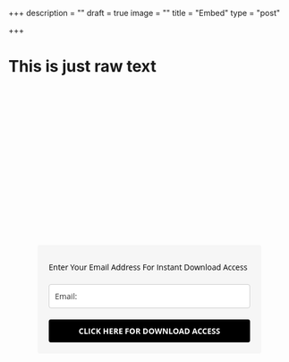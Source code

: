+++
description = ""
draft = true
image = ""
title = "Embed"
type = "post"

+++
# This is just raw text

<script src="https://fast.wistia.com/embed/medias/2c8903be87.jsonp" async></script><script src="https://fast.wistia.com/assets/external/E-v1.js" async></script><div class="wistia_responsive_padding" style="padding:56.25% 0 0 0;position:relative;"><div class="wistia_responsive_wrapper" style="height:100%;left:0;position:absolute;top:0;width:100%;"><span class="wistia_embed wistia_async_2c8903be87 popover=true popoverAnimateThumbnail=true videoFoam=true" style="display:inline-block;height:100%;position:relative;width:100%">&nbsp;</span></div></div>

<style type="text/css">
  @import url(https://fonts.googleapis.com/css?family=Open+Sans:400,400italic,700,700italic);
</style>
<style type="text/css">
  .ml-form-embedSubmitLoad{display:inline-block;width:20px;height:20px}.ml-form-embedSubmitLoad:after{content:" ";display:block;width:11px;height:11px;margin:1px;border-radius:50%;border:4px solid #fff;border-color:#fff #fff #fff transparent;animation:ml-form-embedSubmitLoad 1.2s linear infinite}@keyframes ml-form-embedSubmitLoad{0%{transform:rotate(0)}100%{transform:rotate(360deg)}}#mlb2-2267083.ml-form-embedContainer{box-sizing:border-box;display:table;height:99.99%;margin:0 auto;position:static;width:100%!important}#mlb2-2267083.ml-form-embedContainer button,#mlb2-2267083.ml-form-embedContainer h4,#mlb2-2267083.ml-form-embedContainer p,#mlb2-2267083.ml-form-embedContainer span{text-transform:none!important;letter-spacing:normal!important}#mlb2-2267083.ml-form-embedContainer .ml-form-embedWrapper{background-color:#f6f6f6;border-width:0;border-color:transparent;border-radius:4px;border-style:solid;box-sizing:border-box;display:inline-block!important;margin:0;padding:0;position:relative}#mlb2-2267083.ml-form-embedContainer .ml-form-embedWrapper.embedDefault,#mlb2-2267083.ml-form-embedContainer .ml-form-embedWrapper.embedPopup{width:400px}#mlb2-2267083.ml-form-embedContainer .ml-form-embedWrapper.embedForm{max-width:400px;width:100%}#mlb2-2267083.ml-form-embedContainer .ml-form-align-left{text-align:left}#mlb2-2267083.ml-form-embedContainer .ml-form-align-center{text-align:center}#mlb2-2267083.ml-form-embedContainer .ml-form-align-default{display:table-cell!important;vertical-align:middle!important;text-align:center!important}#mlb2-2267083.ml-form-embedContainer .ml-form-align-right{text-align:right}#mlb2-2267083.ml-form-embedContainer .ml-form-embedWrapper .ml-form-embedHeader img{border-top-left-radius:4px;border-top-right-radius:4px;height:auto;margin:0 auto!important;max-width:100%;width:undefinedpx}#mlb2-2267083.ml-form-embedContainer .ml-form-embedWrapper .ml-form-embedBody,#mlb2-2267083.ml-form-embedContainer .ml-form-embedWrapper .ml-form-successBody{padding:20px 20px 0 20px}#mlb2-2267083.ml-form-embedContainer .ml-form-embedWrapper .ml-form-embedBody.ml-form-embedBodyHorizontal{padding-bottom:0}#mlb2-2267083.ml-form-embedContainer .ml-form-embedWrapper .ml-form-embedBody .ml-form-embedContent,#mlb2-2267083.ml-form-embedContainer .ml-form-embedWrapper .ml-form-successBody .ml-form-successContent{margin:0 0 20px 0}#mlb2-2267083.ml-form-embedContainer .ml-form-embedWrapper .ml-form-embedBody .ml-form-embedContent h4,#mlb2-2267083.ml-form-embedContainer .ml-form-embedWrapper .ml-form-successBody .ml-form-successContent h4{color:#000;font-family:'Open Sans',Arial,Helvetica,sans-serif;font-size:30px;font-weight:400;margin:0 0 10px 0;text-align:left;word-break:break-word}#mlb2-2267083.ml-form-embedContainer .ml-form-embedWrapper .ml-form-embedBody .ml-form-embedContent p,#mlb2-2267083.ml-form-embedContainer .ml-form-embedWrapper .ml-form-successBody .ml-form-successContent p{color:#000;font-family:'Open Sans',Arial,Helvetica,sans-serif;font-size:14px;font-weight:400;line-height:20px;margin:0 0 10px 0;text-align:left}#mlb2-2267083.ml-form-embedContainer .ml-form-embedWrapper .ml-form-embedBody .ml-form-embedContent ol,#mlb2-2267083.ml-form-embedContainer .ml-form-embedWrapper .ml-form-embedBody .ml-form-embedContent ul,#mlb2-2267083.ml-form-embedContainer .ml-form-embedWrapper .ml-form-successBody .ml-form-successContent ol,#mlb2-2267083.ml-form-embedContainer .ml-form-embedWrapper .ml-form-successBody .ml-form-successContent ul{color:#000;font-family:'Open Sans',Arial,Helvetica,sans-serif;font-size:14px}#mlb2-2267083.ml-form-embedContainer .ml-form-embedWrapper .ml-form-embedBody .ml-form-embedContent p a,#mlb2-2267083.ml-form-embedContainer .ml-form-embedWrapper .ml-form-successBody .ml-form-successContent p a{color:#000;text-decoration:underline}#mlb2-2267083.ml-form-embedContainer .ml-form-embedWrapper .ml-block-form .ml-field-group{text-align:left!important}#mlb2-2267083.ml-form-embedContainer .ml-form-embedWrapper .ml-block-form .ml-field-group label{margin-bottom:5px;color:#333;font-size:14px;font-family:'Open Sans',Arial,Helvetica,sans-serif;font-weight:700;font-style:normal;text-decoration:none;display:inline-block;line-height:20px}#mlb2-2267083.ml-form-embedContainer .ml-form-embedWrapper .ml-form-embedBody .ml-form-embedContent p:last-child,#mlb2-2267083.ml-form-embedContainer .ml-form-embedWrapper .ml-form-successBody .ml-form-successContent p:last-child{margin:0}#mlb2-2267083.ml-form-embedContainer .ml-form-embedWrapper .ml-form-embedBody form{margin:0;width:100%}#mlb2-2267083.ml-form-embedContainer .ml-form-embedWrapper .ml-form-embedBody .ml-form-checkboxRow,#mlb2-2267083.ml-form-embedContainer .ml-form-embedWrapper .ml-form-embedBody .ml-form-formContent{margin:0 0 20px 0;width:100%}#mlb2-2267083.ml-form-embedContainer .ml-form-embedWrapper .ml-form-embedBody .ml-form-checkboxRow{float:left}#mlb2-2267083.ml-form-embedContainer .ml-form-embedWrapper .ml-form-embedBody .ml-form-formContent.horozintalForm{margin:0;padding:0 0 20px 0;width:100%;height:auto;float:left}#mlb2-2267083.ml-form-embedContainer .ml-form-embedWrapper .ml-form-embedBody .ml-form-fieldRow{margin:0 0 10px 0;width:100%}#mlb2-2267083.ml-form-embedContainer .ml-form-embedWrapper .ml-form-embedBody .ml-form-fieldRow.ml-last-item{margin:0}#mlb2-2267083.ml-form-embedContainer .ml-form-embedWrapper .ml-form-embedBody .ml-form-fieldRow.ml-formfieldHorizintal{margin:0}#mlb2-2267083.ml-form-embedContainer .ml-form-embedWrapper .ml-form-embedBody .ml-form-fieldRow input{background-color:#fff!important;color:#333!important;border-color:#ccc!important;border-radius:4px!important;border-style:solid!important;border-width:1px!important;font-family:'Open Sans',Arial,Helvetica,sans-serif;font-size:14px!important;height:auto;line-height:21px!important;margin-bottom:0;margin-top:0;margin-left:0;margin-right:0;padding:10px 10px!important;width:100%!important;box-sizing:border-box!important;max-width:100%!important}#mlb2-2267083.ml-form-embedContainer .ml-form-embedWrapper .ml-form-embedBody .ml-form-fieldRow input::-webkit-input-placeholder,#mlb2-2267083.ml-form-embedContainer .ml-form-embedWrapper .ml-form-embedBody .ml-form-horizontalRow input::-webkit-input-placeholder{color:#333}#mlb2-2267083.ml-form-embedContainer .ml-form-embedWrapper .ml-form-embedBody .ml-form-fieldRow input::-moz-placeholder,#mlb2-2267083.ml-form-embedContainer .ml-form-embedWrapper .ml-form-embedBody .ml-form-horizontalRow input::-moz-placeholder{color:#333}#mlb2-2267083.ml-form-embedContainer .ml-form-embedWrapper .ml-form-embedBody .ml-form-fieldRow input:-ms-input-placeholder,#mlb2-2267083.ml-form-embedContainer .ml-form-embedWrapper .ml-form-embedBody .ml-form-horizontalRow input:-ms-input-placeholder{color:#333}#mlb2-2267083.ml-form-embedContainer .ml-form-embedWrapper .ml-form-embedBody .ml-form-fieldRow input:-moz-placeholder,#mlb2-2267083.ml-form-embedContainer .ml-form-embedWrapper .ml-form-embedBody .ml-form-horizontalRow input:-moz-placeholder{color:#333}#mlb2-2267083.ml-form-embedContainer .ml-form-embedWrapper .ml-form-embedBody .ml-form-fieldRow textarea,#mlb2-2267083.ml-form-embedContainer .ml-form-embedWrapper .ml-form-embedBody .ml-form-horizontalRow textarea{background-color:#fff!important;color:#333!important;border-color:#ccc!important;border-radius:4px!important;border-style:solid!important;border-width:1px!important;font-family:'Open Sans',Arial,Helvetica,sans-serif;font-size:14px!important;height:auto;line-height:21px!important;margin-bottom:0;margin-top:0;padding:10px 10px!important;width:100%!important;box-sizing:border-box!important;max-width:100%!important}#mlb2-2267083.ml-form-embedContainer .ml-form-embedWrapper .ml-form-embedBody .ml-form-checkboxRow .label-description::before,#mlb2-2267083.ml-form-embedContainer .ml-form-embedWrapper .ml-form-embedBody .ml-form-embedPermissions .ml-form-embedPermissionsOptionsCheckbox .label-description::before,#mlb2-2267083.ml-form-embedContainer .ml-form-embedWrapper .ml-form-embedBody .ml-form-fieldRow .custom-checkbox .custom-control-label::before,#mlb2-2267083.ml-form-embedContainer .ml-form-embedWrapper .ml-form-embedBody .ml-form-fieldRow .custom-radio .custom-control-label::before,#mlb2-2267083.ml-form-embedContainer .ml-form-embedWrapper .ml-form-embedBody .ml-form-horizontalRow .custom-checkbox .custom-control-label::before,#mlb2-2267083.ml-form-embedContainer .ml-form-embedWrapper .ml-form-embedBody .ml-form-horizontalRow .custom-radio .custom-control-label::before,#mlb2-2267083.ml-form-embedContainer .ml-form-embedWrapper .ml-form-embedBody .ml-form-interestGroupsRow .ml-form-interestGroupsRowCheckbox .label-description::before{border-color:#ccc!important;background-color:#fff!important}#mlb2-2267083.ml-form-embedContainer .ml-form-embedWrapper .ml-form-embedBody .ml-form-fieldRow input.custom-control-input[type=checkbox]{box-sizing:border-box;padding:0;position:absolute;z-index:-1;opacity:0;margin-top:5px;margin-left:-24px;overflow:visible}#mlb2-2267083.ml-form-embedContainer .ml-form-embedWrapper .ml-form-embedBody .ml-form-checkboxRow .label-description::before,#mlb2-2267083.ml-form-embedContainer .ml-form-embedWrapper .ml-form-embedBody .ml-form-embedPermissions .ml-form-embedPermissionsOptionsCheckbox .label-description::before,#mlb2-2267083.ml-form-embedContainer .ml-form-embedWrapper .ml-form-embedBody .ml-form-fieldRow .custom-checkbox .custom-control-label::before,#mlb2-2267083.ml-form-embedContainer .ml-form-embedWrapper .ml-form-embedBody .ml-form-horizontalRow .custom-checkbox .custom-control-label::before,#mlb2-2267083.ml-form-embedContainer .ml-form-embedWrapper .ml-form-embedBody .ml-form-interestGroupsRow .ml-form-interestGroupsRowCheckbox .label-description::before{border-radius:4px!important}#mlb2-2267083.ml-form-embedContainer .ml-form-embedWrapper .ml-form-embedBody .ml-form-checkboxRow input[type=checkbox]:checked~.label-description::after,#mlb2-2267083.ml-form-embedContainer .ml-form-embedWrapper .ml-form-embedBody .ml-form-embedPermissions .ml-form-embedPermissionsOptionsCheckbox input[type=checkbox]:checked~.label-description::after,#mlb2-2267083.ml-form-embedContainer .ml-form-embedWrapper .ml-form-embedBody .ml-form-fieldRow .custom-checkbox .custom-control-input:checked~.custom-control-label::after,#mlb2-2267083.ml-form-embedContainer .ml-form-embedWrapper .ml-form-embedBody .ml-form-horizontalRow .custom-checkbox .custom-control-input:checked~.custom-control-label::after,#mlb2-2267083.ml-form-embedContainer .ml-form-embedWrapper .ml-form-embedBody .ml-form-interestGroupsRow .ml-form-interestGroupsRowCheckbox input[type=checkbox]:checked~.label-description::after{background-color:#fff;mask-image:url(https://bucket.mlcdn.com/images/default/arrow.svg);-webkit-mask-image:url(https://bucket.mlcdn.com/images/default/arrow.svg)}#mlb2-2267083.ml-form-embedContainer .ml-form-embedWrapper .ml-form-embedBody .ml-form-fieldRow .custom-radio .custom-control-input:checked~.custom-control-label::after{background-color:#fff;mask-image:url(https://bucket.mlcdn.com/images/default/circle.svg);-webkit-mask-image:url(https://bucket.mlcdn.com/images/default/circle.svg)}#mlb2-2267083.ml-form-embedContainer .ml-form-embedWrapper .ml-form-embedBody .ml-form-checkboxRow input[type=checkbox]:checked~.label-description::before,#mlb2-2267083.ml-form-embedContainer .ml-form-embedWrapper .ml-form-embedBody .ml-form-embedPermissions .ml-form-embedPermissionsOptionsCheckbox input[type=checkbox]:checked~.label-description::before,#mlb2-2267083.ml-form-embedContainer .ml-form-embedWrapper .ml-form-embedBody .ml-form-fieldRow .custom-checkbox .custom-control-input:checked~.custom-control-label::before,#mlb2-2267083.ml-form-embedContainer .ml-form-embedWrapper .ml-form-embedBody .ml-form-fieldRow .custom-radio .custom-control-input:checked~.custom-control-label::before,#mlb2-2267083.ml-form-embedContainer .ml-form-embedWrapper .ml-form-embedBody .ml-form-horizontalRow .custom-checkbox .custom-control-input:checked~.custom-control-label::before,#mlb2-2267083.ml-form-embedContainer .ml-form-embedWrapper .ml-form-embedBody .ml-form-horizontalRow .custom-radio .custom-control-input:checked~.custom-control-label::before,#mlb2-2267083.ml-form-embedContainer .ml-form-embedWrapper .ml-form-embedBody .ml-form-interestGroupsRow .ml-form-interestGroupsRowCheckbox input[type=checkbox]:checked~.label-description::before{border-color:#000!important;background-color:#000!important;color:#fff!important}#mlb2-2267083.ml-form-embedContainer .ml-form-embedWrapper .ml-form-embedBody .ml-form-fieldRow .custom-checkbox .custom-control-label::after,#mlb2-2267083.ml-form-embedContainer .ml-form-embedWrapper .ml-form-embedBody .ml-form-fieldRow .custom-checkbox .custom-control-label::before,#mlb2-2267083.ml-form-embedContainer .ml-form-embedWrapper .ml-form-embedBody .ml-form-fieldRow .custom-radio .custom-control-label::after,#mlb2-2267083.ml-form-embedContainer .ml-form-embedWrapper .ml-form-embedBody .ml-form-fieldRow .custom-radio .custom-control-label::before,#mlb2-2267083.ml-form-embedContainer .ml-form-embedWrapper .ml-form-embedBody .ml-form-horizontalRow .custom-checkbox .custom-control-label::after,#mlb2-2267083.ml-form-embedContainer .ml-form-embedWrapper .ml-form-embedBody .ml-form-horizontalRow .custom-checkbox .custom-control-label::before,#mlb2-2267083.ml-form-embedContainer .ml-form-embedWrapper .ml-form-embedBody .ml-form-horizontalRow .custom-radio .custom-control-label::after,#mlb2-2267083.ml-form-embedContainer .ml-form-embedWrapper .ml-form-embedBody .ml-form-horizontalRow .custom-radio .custom-control-label::before{top:2;box-sizing:border-box}#mlb2-2267083.ml-form-embedContainer .ml-form-embedWrapper .ml-form-embedBody .ml-form-checkboxRow .label-description::after,#mlb2-2267083.ml-form-embedContainer .ml-form-embedWrapper .ml-form-embedBody .ml-form-checkboxRow .label-description::before,#mlb2-2267083.ml-form-embedContainer .ml-form-embedWrapper .ml-form-embedBody .ml-form-embedPermissions .ml-form-embedPermissionsOptionsCheckbox .label-description::after,#mlb2-2267083.ml-form-embedContainer .ml-form-embedWrapper .ml-form-embedBody .ml-form-embedPermissions .ml-form-embedPermissionsOptionsCheckbox .label-description::before{top:0!important;box-sizing:border-box!important}#mlb2-2267083.ml-form-embedContainer .ml-form-embedWrapper .ml-form-embedBody .ml-form-checkboxRow .label-description::after,#mlb2-2267083.ml-form-embedContainer .ml-form-embedWrapper .ml-form-embedBody .ml-form-checkboxRow .label-description::before{top:0!important;box-sizing:border-box!important}#mlb2-2267083.ml-form-embedContainer .ml-form-embedWrapper .ml-form-embedBody .ml-form-interestGroupsRow .ml-form-interestGroupsRowCheckbox .label-description::after{top:3px!important;box-sizing:border-box!important;position:absolute;left:-21px;display:block;width:10px;height:10px;content:""}#mlb2-2267083.ml-form-embedContainer .ml-form-embedWrapper .ml-form-embedBody .ml-form-interestGroupsRow .ml-form-interestGroupsRowCheckbox .label-description::before{top:0!important;box-sizing:border-box!important}#mlb2-2267083.ml-form-embedContainer .ml-form-embedWrapper .ml-form-embedBody .custom-control-label::before{position:absolute;top:4px;left:-24px;display:block;width:16px;height:16px;pointer-events:none;content:"";background-color:#fff;border:#adb5bd solid 1px;border-radius:50%}#mlb2-2267083.ml-form-embedContainer .ml-form-embedWrapper .ml-form-embedBody .custom-control-label::after{position:absolute;top:5px!important;left:-21px;display:block;width:10px;height:10px;content:""}#mlb2-2267083.ml-form-embedContainer .ml-form-embedWrapper .ml-form-embedBody .ml-form-checkboxRow .label-description::before,#mlb2-2267083.ml-form-embedContainer .ml-form-embedWrapper .ml-form-embedBody .ml-form-embedPermissions .ml-form-embedPermissionsOptionsCheckbox .label-description::before,#mlb2-2267083.ml-form-embedContainer .ml-form-embedWrapper .ml-form-embedBody .ml-form-interestGroupsRow .ml-form-interestGroupsRowCheckbox .label-description::before{position:absolute;top:4px;left:-24px;display:block;width:16px;height:16px;pointer-events:none;content:"";background-color:#fff;border:#adb5bd solid 1px;border-radius:50%}#mlb2-2267083.ml-form-embedContainer .ml-form-embedWrapper .ml-form-embedBody .ml-form-embedPermissions .ml-form-embedPermissionsOptionsCheckbox .label-description::after{position:absolute;top:3px!important;left:-21px;display:block;width:10px;height:10px;content:""}#mlb2-2267083.ml-form-embedContainer .ml-form-embedWrapper .ml-form-embedBody .ml-form-checkboxRow .label-description::after{position:absolute;top:3px!important;left:-21px;display:block;width:10px;height:10px;content:""}#mlb2-2267083.ml-form-embedContainer .ml-form-embedWrapper .ml-form-embedBody .custom-radio .custom-control-label::after{background:no-repeat 50%/50% 50%}#mlb2-2267083.ml-form-embedContainer .ml-form-embedWrapper .ml-form-embedBody .custom-checkbox .custom-control-label::after,#mlb2-2267083.ml-form-embedContainer .ml-form-embedWrapper .ml-form-embedBody .ml-form-checkboxRow .label-description::after,#mlb2-2267083.ml-form-embedContainer .ml-form-embedWrapper .ml-form-embedBody .ml-form-embedPermissions .ml-form-embedPermissionsOptionsCheckbox .label-description::after,#mlb2-2267083.ml-form-embedContainer .ml-form-embedWrapper .ml-form-embedBody .ml-form-interestGroupsRow .ml-form-interestGroupsRowCheckbox .label-description::after{background:no-repeat 50%/50% 50%}#mlb2-2267083.ml-form-embedContainer .ml-form-embedWrapper .ml-form-embedBody .ml-form-fieldRow .custom-control,#mlb2-2267083.ml-form-embedContainer .ml-form-embedWrapper .ml-form-embedBody .ml-form-horizontalRow .custom-control{position:relative;display:block;min-height:1.5rem;padding-left:1.5rem}#mlb2-2267083.ml-form-embedContainer .ml-form-embedWrapper .ml-form-embedBody .ml-form-fieldRow .custom-checkbox .custom-control-input,#mlb2-2267083.ml-form-embedContainer .ml-form-embedWrapper .ml-form-embedBody .ml-form-fieldRow .custom-radio .custom-control-input,#mlb2-2267083.ml-form-embedContainer .ml-form-embedWrapper .ml-form-embedBody .ml-form-horizontalRow .custom-checkbox .custom-control-input,#mlb2-2267083.ml-form-embedContainer .ml-form-embedWrapper .ml-form-embedBody .ml-form-horizontalRow .custom-radio .custom-control-input{position:absolute;z-index:-1;opacity:0;box-sizing:border-box;padding:0}#mlb2-2267083.ml-form-embedContainer .ml-form-embedWrapper .ml-form-embedBody .ml-form-fieldRow .custom-checkbox .custom-control-label,#mlb2-2267083.ml-form-embedContainer .ml-form-embedWrapper .ml-form-embedBody .ml-form-fieldRow .custom-radio .custom-control-label,#mlb2-2267083.ml-form-embedContainer .ml-form-embedWrapper .ml-form-embedBody .ml-form-horizontalRow .custom-checkbox .custom-control-label,#mlb2-2267083.ml-form-embedContainer .ml-form-embedWrapper .ml-form-embedBody .ml-form-horizontalRow .custom-radio .custom-control-label{color:#000;font-size:12px!important;font-family:'Open Sans',Arial,Helvetica,sans-serif;line-height:22px;margin-bottom:0;position:relative;vertical-align:top;font-style:normal;font-weight:700}#mlb2-2267083.ml-form-embedContainer .ml-form-embedWrapper .ml-form-embedBody .ml-form-fieldRow .custom-select,#mlb2-2267083.ml-form-embedContainer .ml-form-embedWrapper .ml-form-embedBody .ml-form-horizontalRow .custom-select{background-color:#fff!important;color:#333!important;border-color:#ccc!important;border-radius:4px!important;border-style:solid!important;border-width:1px!important;font-family:'Open Sans',Arial,Helvetica,sans-serif;font-size:14px!important;line-height:20px!important;margin-bottom:0;margin-top:0;padding:10px 28px 10px 12px!important;width:100%!important;box-sizing:border-box!important;max-width:100%!important;height:auto;display:inline-block;vertical-align:middle;background:url(https://bucket.mlcdn.com/images/default/dropdown.svg) no-repeat right .75rem center/8px 10px;-webkit-appearance:none;-moz-appearance:none;appearance:none}#mlb2-2267083.ml-form-embedContainer .ml-form-embedWrapper .ml-form-embedBody .ml-form-horizontalRow{height:auto;width:100%;float:left}.ml-form-formContent.horozintalForm .ml-form-horizontalRow .ml-input-horizontal{width:70%;float:left}.ml-form-formContent.horozintalForm .ml-form-horizontalRow .ml-button-horizontal{width:30%;float:left}.ml-form-formContent.horozintalForm .ml-form-horizontalRow .ml-button-horizontal.labelsOn{padding-top:25px}.ml-form-formContent.horozintalForm .ml-form-horizontalRow .horizontal-fields{box-sizing:border-box;float:left;padding-right:10px}#mlb2-2267083.ml-form-embedContainer .ml-form-embedWrapper .ml-form-embedBody .ml-form-horizontalRow input{background-color:#fff;color:#333;border-color:#ccc;border-radius:4px;border-style:solid;border-width:1px;font-family:'Open Sans',Arial,Helvetica,sans-serif;font-size:14px;line-height:20px;margin-bottom:0;margin-top:0;padding:10px 10px;width:100%;box-sizing:border-box;overflow-y:initial}#mlb2-2267083.ml-form-embedContainer .ml-form-embedWrapper .ml-form-embedBody .ml-form-horizontalRow button{background-color:#000!important;border-color:#000;border-style:solid;border-width:1px;border-radius:4px;box-shadow:none;color:#fff!important;cursor:pointer;font-family:'Open Sans',Arial,Helvetica,sans-serif;font-size:14px!important;font-weight:700;line-height:20px;margin:0!important;padding:10px!important;width:100%;height:auto}#mlb2-2267083.ml-form-embedContainer .ml-form-embedWrapper .ml-form-embedBody .ml-form-horizontalRow button:hover{background-color:#333!important;border-color:#333!important}#mlb2-2267083.ml-form-embedContainer .ml-form-embedWrapper .ml-form-embedBody .ml-form-checkboxRow input[type=checkbox]{box-sizing:border-box;padding:0;position:absolute;z-index:-1;opacity:0;margin-top:5px;margin-left:-24px;overflow:visible}#mlb2-2267083.ml-form-embedContainer .ml-form-embedWrapper .ml-form-embedBody .ml-form-checkboxRow .label-description{color:#000;display:block;font-family:'Open Sans',Arial,Helvetica,sans-serif;font-size:12px;text-align:left;margin-bottom:0;position:relative;vertical-align:top}#mlb2-2267083.ml-form-embedContainer .ml-form-embedWrapper .ml-form-embedBody .ml-form-checkboxRow label{font-weight:400;margin:0;padding:0;position:relative;display:block;min-height:24px;padding-left:24px}#mlb2-2267083.ml-form-embedContainer .ml-form-embedWrapper .ml-form-embedBody .ml-form-checkboxRow label a{color:#000;text-decoration:underline}#mlb2-2267083.ml-form-embedContainer .ml-form-embedWrapper .ml-form-embedBody .ml-form-checkboxRow label p{color:#000!important;font-family:'Open Sans',Arial,Helvetica,sans-serif!important;font-size:12px!important;font-weight:400!important;line-height:18px!important;padding:0!important;margin:0 5px 0 0!important}#mlb2-2267083.ml-form-embedContainer .ml-form-embedWrapper .ml-form-embedBody .ml-form-checkboxRow label p:last-child{margin:0}#mlb2-2267083.ml-form-embedContainer .ml-form-embedWrapper .ml-form-embedBody .ml-form-embedSubmit{margin:0 0 20px 0;float:left;width:100%}#mlb2-2267083.ml-form-embedContainer .ml-form-embedWrapper .ml-form-embedBody .ml-form-embedSubmit button{background-color:#000!important;border:none!important;border-radius:4px!important;box-shadow:none!important;color:#fff!important;cursor:pointer;font-family:'Open Sans',Arial,Helvetica,sans-serif!important;font-size:14px!important;font-weight:700!important;line-height:21px!important;height:auto;padding:10px!important;width:100%!important;box-sizing:border-box!important}#mlb2-2267083.ml-form-embedContainer .ml-form-embedWrapper .ml-form-embedBody .ml-form-embedSubmit button.loading{display:none}#mlb2-2267083.ml-form-embedContainer .ml-form-embedWrapper .ml-form-embedBody .ml-form-embedSubmit button:hover{background-color:#333!important}.ml-subscribe-close{width:30px;height:30px;background:url(https://bucket.mlcdn.com/images/default/modal_close.png) no-repeat;background-size:30px;cursor:pointer;margin-top:-10px;margin-right:-10px;position:absolute;top:0;right:0}.ml-error input{background:url(https://bucket.mlcdn.com/images/default/error-icon.png) 98% center no-repeat #fff!important;background-size:24px 24px!important}.ml-error .label-description,.ml-error .label-description p,.ml-error .label-description p a,.ml-error label:first-child{color:red!important}#mlb2-2267083.ml-form-embedContainer .ml-form-embedWrapper .ml-form-embedBody .ml-form-checkboxRow.ml-error .label-description p,#mlb2-2267083.ml-form-embedContainer .ml-form-embedWrapper .ml-form-embedBody .ml-form-checkboxRow.ml-error .label-description p:first-letter{color:red!important}@media only screen and (max-width:400px){.ml-form-embedWrapper.embedDefault,.ml-form-embedWrapper.embedPopup{width:100%!important}.ml-form-formContent.horozintalForm{float:left!important}.ml-form-formContent.horozintalForm .ml-form-horizontalRow{height:auto!important;width:100%!important;float:left!important}.ml-form-formContent.horozintalForm .ml-form-horizontalRow .ml-input-horizontal{width:100%!important}.ml-form-formContent.horozintalForm .ml-form-horizontalRow .ml-input-horizontal>div{padding-right:0!important;padding-bottom:10px}.ml-form-formContent.horozintalForm .ml-button-horizontal{width:100%!important}.ml-form-formContent.horozintalForm .ml-button-horizontal.labelsOn{padding-top:0!important}}
</style>
<div id="mlb2-2267083" class="ml-form-embedContainer ml-subscribe-form ml-subscribe-form-2267083">
  <div class="ml-form-align-center">
    <div class="ml-form-embedWrapper embedForm">
      <div class="ml-form-embedBody ml-form-embedBodyDefault row-form">
        <div class="ml-form-embedContent" style="">
          <h4></h4>
          <p data-children-count="0">Enter Your Email Address For Instant Download Access</p>
        </div>
        <form class="ml-block-form" action="https://app.mailerlite.com/webforms/submit/z4x7k3" data-code="z4x7k3" method="post" target="_blank">
          <div class="ml-form-formContent">
            <div class="ml-form-fieldRow ml-last-item">
              <div class="ml-field-group ml-field-email ml-validate-email ml-validate-required">
                <input type="email" class="form-control" data-inputmask="" name="fields[email]" placeholder="Email:" autocomplete="email">
              </div>
            </div>
          </div>
          <input type="hidden" name="ml-submit" value="1">
          <div class="ml-form-embedSubmit">
            <button type="submit" class="primary">CLICK HERE FOR DOWNLOAD ACCESS</button>
            <button disabled="disabled" style="display:none" type="button" class="loading"> <div class="ml-form-embedSubmitLoad"><div></div><div></div><div></div><div></div></div> </button>
          </div>
        </form>
      </div>
      <div class="ml-form-successBody row-success" style="display:none">
        <div class="ml-form-successContent">
          <h4>Thank you!</h4>
          <p>You have successfully joined our subscriber list.</p>
        </div>
      </div>
    </div>
  </div>
</div>
<script>
  function ml_webform_success_2267083(){var r=ml_jQuery||jQuery;r(".ml-subscribe-form-2267083 .row-success").show(),r(".ml-subscribe-form-2267083 .row-form").hide()}
</script>
<img src="https://track.mailerlite.com/webforms/o/2267083/z4x7k3?v1593394536" width="1" height="1" style="max-width:1px;max-height:1px;visibility:hidden;padding:0;margin:0;display:block" alt="." border="0">
<script src="https://static.mailerlite.com/js/w/webforms.min.js?v5c5d99c28cfe49b41fe82455507d7558" type="text/javascript"></script>

Are you Developer and recently started your own business and Already made a website to ensure online presence and wants to reach more people. but you are not getting as much as response from your targeted customer or you are unable to reach them. SEO(Search engine optimization)is the cheapest way to reach your customer or client. After 2000 the Internet is more easy access to common people and most of the netizens to find out information search on google/yahoo/bing like a search engine. So if your site ranks at the top of the SERP for your target keywords then sure you will get more valuable traffic to your site and it will help you a lot to grow your business.

Above Paragraph, you see SERP or Keywords that are common SEO Term so Before starting learning SEO let's learn the term used by the SEO expert. It will smoothen your learning journey. Or if you are wishing to hire an SEO guy it will help you his task he/she doing and understand he/she going on the right path. So not making delay let dive…

**Algorithm:** “Algorithm is a process or set of rules to be followed in calculations or other problem-solving operations, especially by a computer.” It is its definition. In SEO we basically mean A very sophisticated and complex program used by the search engine to find out data and indexing it, And when a user gives a data query this program also decides the best result to place in the SERP in order. All search engines use multiple algorithms combination on their data collection and result giving process in different stages.

**Algorithm Change:** All the search engine service providers always try to give the best results to their users. So they always working on updating, refreshing or making and implementing new algorithms. The search engine service provider never revealed the exact date of rolling out any updates or new algorithms to make an effective date. Normally they give a boundary of time like this week or this month, we are going to rolling out a major update or applying new this algorithm. They give this new algorithm a name and they always call it by the given name. Like, google spider, Google panda, etc. Most of the time After one to two week we can see and understand the update or change impact but sometimes it also happens quicker also.